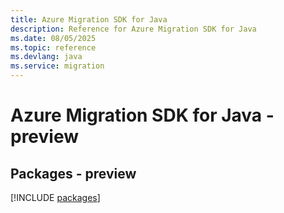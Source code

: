 ```yaml
---
title: Azure Migration SDK for Java
description: Reference for Azure Migration SDK for Java
ms.date: 08/05/2025
ms.topic: reference
ms.devlang: java
ms.service: migration
---
```

# Azure Migration SDK for Java - preview
## Packages - preview
[!INCLUDE [packages](migration-index.md)]